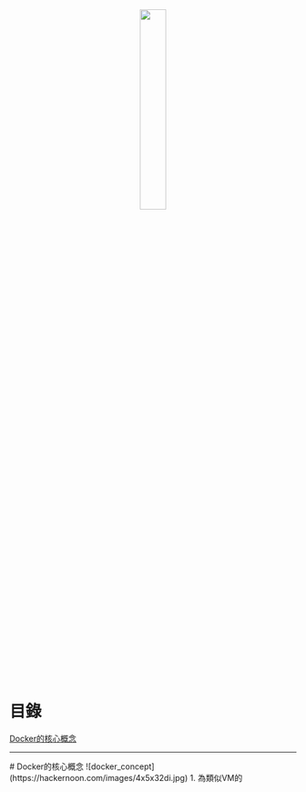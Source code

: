 <div align=center><img src="https://www.docker.com/sites/default/files/social/docker_facebook_share.png" style="width:30%"></div>

# 目錄
[Docker的核心概念](#concept)
<hr>
# <span id="concept">Docker的核心概念</span>
![docker_concept](https://hackernoon.com/images/4x5x32di.jpg)
1. 為類似VM的



